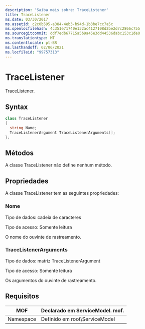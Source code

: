 ```yaml
---
description: 'Saiba mais sobre: TraceListener'
title: TraceListener
ms.date: 03/30/2017
ms.assetid: c2c0b595-a384-4eb3-b94d-1b3be7cc7a5c
ms.openlocfilehash: 4c351e71740e132ac4127108d2be2d7c2866c755
ms.sourcegitcommit: ddf7edb67715a5b9a45e3dd44536dabc153c1de0
ms.translationtype: MT
ms.contentlocale: pt-BR
ms.lasthandoff: 02/06/2021
ms.locfileid: "99757313"
---
```

# <a name="tracelistener"></a>TraceListener

TraceListener.  
  
## <a name="syntax"></a>Syntax  
  
```csharp
class TraceListener  
{  
  string Name;  
  TraceListenerArgument TraceListenerArguments[];  
};  
```  
  
## <a name="methods"></a>Métodos  

 A classe TraceListener não define nenhum método.  
  
## <a name="properties"></a>Propriedades  

 A classe TraceListener tem as seguintes propriedades:  
  
### <a name="name"></a>Nome  

 Tipo de dados: cadeia de caracteres  
  
 Tipo de acesso: Somente leitura  
  
 O nome do ouvinte de rastreamento.  
  
### <a name="tracelistenerarguments"></a>TraceListenerArguments  

 Tipo de dados: matriz TraceListenerArgument  
  
 Tipo de acesso: Somente leitura  
  
 Os argumentos do ouvinte de rastreamento.  
  
## <a name="requirements"></a>Requisitos  
  
|MOF|Declarado em ServiceModel. mof.|  
|---------|-----------------------------------|  
|Namespace|Definido em root\ServiceModel|
